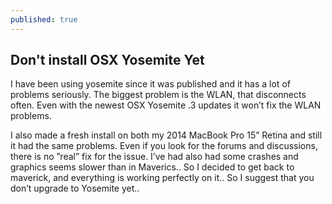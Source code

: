 ```yaml
---
published: true
---
```


## Don't install OSX Yosemite Yet

I have been using yosemite since it was published and it has a lot of problems seriously. The biggest problem is the WLAN, that disconnects often. Even with the newest OSX Yosemite .3 updates it won’t fix the WLAN problems.   

I also made a fresh install on both my 2014 MacBook Pro 15” Retina and still it had the same problems. Even if you look for the forums and discussions, there is no ”real” fix for the issue. I’ve had also had some crashes and graphics seems slower than in Maverics.. So I decided to get back to maverick, and everything is working perfectly on it.. So I suggest that you don’t upgrade to Yosemite yet..